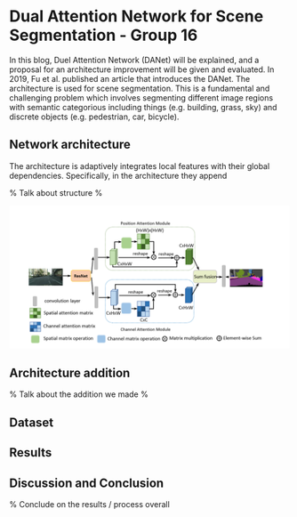 # Dual Attention Network for Scene Segmentation - Group 16
In this blog, Duel Attention Network (DANet) will be explained, and a proposal for an architecture improvement will be given and evaluated. In 2019, Fu et al. published an article that introduces the DANet. The architecture is used for scene segmentation. This is a fundamental and challenging problem which involves segmenting different image regions with semantic categorious including things (e.g. building, grass, sky) and discrete objects (e.g. pedestrian, car, bicycle). 


## Network architecture
 The architecture is adaptively integrates local features with their global dependencies. Specifically, in the architecture they append
 
 % Talk about structure %

![Image](cv-architecture.png)
<!-- <p align="center">
<img src= cv-architecture.png/ width=70% height=70%>
</p> -->


## Architecture addition
% Talk about the addition we made %
## Dataset


## Results


## Discussion and Conclusion

% Conclude on the results / process overall
